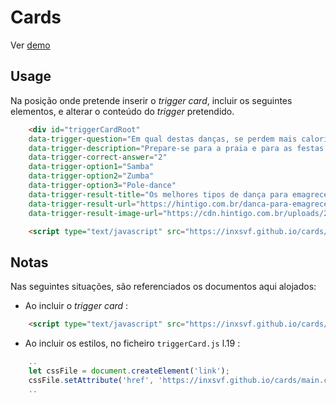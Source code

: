 # Cards

Ver [demo](https://https://users.fba.up.pt/~up200601296/ix/)

## Usage

Na posição onde pretende inserir o _trigger card_, incluir os seguintes elementos, e alterar o conteúdo do _trigger_ pretendido. 
```html
	<div id="triggerCardRoot" 
	data-trigger-question="Em qual destas danças, se perdem mais calorias por aula?"
	data-trigger-description="Prepare-se para a praia e para as festas de verão de uma forma divertida."
	data-trigger-correct-answer="2"
	data-trigger-option1="Samba"
	data-trigger-option2="Zumba"
	data-trigger-option3="Pole-dance"
	data-trigger-result-title="Os melhores tipos de dança para emagrecer e definir o corpo"
	data-trigger-result-url="https://hintigo.com.br/danca-para-emagrecer/"
	data-trigger-result-image-url="https://cdn.hintigo.com.br/uploads/2017/10/danca-para-emagrecer-425x318.jpg"></div>

	<script type="text/javascript" src="https://inxsvf.github.io/cards/triggerCard.js"></script>
```

## Notas

Nas seguintes situações, são referenciados os documentos aqui alojados:

- Ao incluir o _trigger card_ : 
```html
	<script type="text/javascript" src="https://inxsvf.github.io/cards/triggerCard.js"></script>
```

- Ao incluir os estilos, no ficheiro `triggerCard.js` l.19 : 
```js
	..
	let cssFile = document.createElement('link');
	cssFile.setAttribute('href', 'https://inxsvf.github.io/cards/main.css');
	..
```









